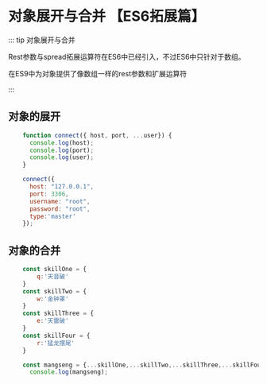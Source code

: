 # 对象展开与合并 【ES6拓展篇】

::: tip 对象展开与合并

Rest参数与spread拓展运算符在ES6中已经引入，不过ES6中只针对于数组。

在ES9中为对象提供了像数组一样的rest参数和扩展运算符

:::

## 对象的展开

```js
    function connect({ host, port, ...user}) {
      console.log(host);
      console.log(port);
      console.log(user);
    }
```

```js
    connect({
      host: "127.0.0.1",
      port: 3306,
      username: "root",
      password: "root",
      type:'master'
    });
```

## 对象的合并

```js
    const skillOne = {
        q:'天音破'
    }
    const skillTwo = {
        w:'金钟罩'
    }
    const skillThree = {
        e:'天雷破'
    }
    const skillFour = {
        r:'猛龙摆尾'
    }
```

```js
    const mangseng = {...skillOne,...skillTwo,...skillThree,...skillFour};
      console.log(mangseng);
```

